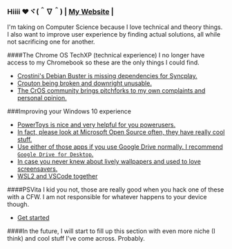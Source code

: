 ### Hiiii ❤️ヾ(＾∇＾) | [My Website](https://kathy.aishiteru.moe) | 

I'm taking on Computer Science because I love technical and theory things. I also want to improve user experience by finding actual solutions, all while not sacrificing one for another.

####The Chrome OS TechXP (technical experience)
I no longer have access to my Chromebook so these are the only things I could find.
- [Crostini's Debian Buster is missing dependencies for Syncplay.](https://github.com/Syncplay/syncplay/issues/393)
- [Crouton being broken and downright unusable.](https://github.com/dnschneid/crouton/issues/4345)
- [The CrOS community brings pitchforks to my own complaints and personal opinion.](https://www.reddit.com/r/chromeos/comments/k4iihd/)

###Improving your Windows 10 experience
- [PowerToys is nice and very helpful for you powerusers.](https://github.com/microsoft/PowerToys/)
- [In fact, please look at Microsoft Open Source often, they have really cool stuff.](https://opensource.microsoft.com/projects)
- [Use either of those apps if you use Google Drive normally. I recommend `Google Drive for Desktop`.](https://support.google.com/drive/answer/7638428)
- [In case you never knew about lively wallpapers and used to love screensavers.](https://store.steampowered.com/app/431960/Wallpaper_Engine/)
- [WSL2 and VSCode together](https://code.visualstudio.com/blogs/2019/09/03/wsl2)

####PSVita
I kid you not, those are really good when you hack one of these with a CFW. I am not responsible for whatever happens to your device though.
- [Get started](https://vita.hacks.guide/)


####In the future, I will start to fill up this section with even more niche (I think) and cool stuff I've come across. Probably.

<!--
**kathelynn/kathelynn** is a ✨ _special_ ✨ repository because its `README.md` (this file) appears on your GitHub profile.

Here are some ideas to get you started:

- 🔭 I’m currently working on ...
- 🌱 I’m currently learning ...
- 👯 I’m looking to collaborate on ...
- 🤔 I’m looking for help with ...
- 💬 Ask me about ...
- 📫 How to reach me: ...
- 😄 Pronouns: ...
- ⚡ Fun fact: ...
-->
